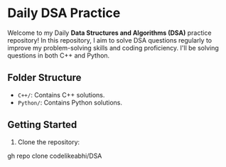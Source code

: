 # Daily DSA Practice

Welcome to my Daily **Data Structures and Algorithms (DSA)** practice repository! In this repository, I aim to solve DSA questions regularly to improve my problem-solving skills and coding proficiency. I'll be solving questions in both C++ and Python.

## Folder Structure

- `C++/`: Contains C++ solutions.
- `Python/`: Contains Python solutions.


## Getting Started

1. Clone the repository:

  gh repo clone codelikeabhi/DSA
